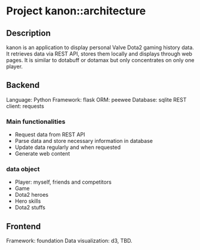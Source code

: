 # Project kanon::architecture

## Description
kanon is an application to display personal Valve Dota2 gaming history data. It retrieves data via REST API, stores them locally and displays through web pages. It is similar to dotabuff or dotamax but only concentrates on only one player.

## Backend
Language: Python
Framework: flask
ORM: peewee
Database: sqlite
REST client: requests

### Main functionalities
- Request data from REST API
- Parse data and store necessary information in database
- Update data regularly and when requested
- Generate web content

### data object
- Player: myself, friends and competitors
- Game
- Dota2 heroes
- Hero skills
- Dota2 stuffs

## Frontend
Framework: foundation
Data visualization: d3, TBD.
